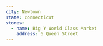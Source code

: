 ```yaml
---
city: Newtown
state: connecticut
stores:
  - name: Big Y World Class Market
    address: 6 Queen Street
---
```

